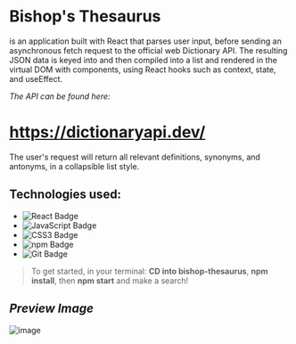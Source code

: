# Bishop's Thesaurus 
is an application built with React that parses user input, before sending an asynchronous fetch request to the official web Dictionary API. The resulting JSON data is keyed into and then compiled into a list and rendered in the virtual DOM with components, using React hooks such as context, state, and useEffect.

*The API can be found here:*
# https://dictionaryapi.dev/

The user's request will return all relevant definitions, synonyms, and antonyms, in a collapsible list style. 

## Technologies used:
* ![React Badge](https://img.shields.io/badge/React-61DAFB?logo=react&logoColor=000&style=flat)
* ![JavaScript Badge](https://img.shields.io/badge/JavaScript-F7DF1E?logo=javascript&logoColor=000&style=flat)
* ![CSS3 Badge](https://img.shields.io/badge/CSS3-1572B6?logo=css3&logoColor=fff&style=flat)
* ![npm Badge](https://img.shields.io/badge/npm-CB3837?logo=npm&logoColor=fff&style=flat)
* ![Git Badge](https://img.shields.io/badge/Git-F05032?logo=git&logoColor=fff&style=flat)

> To get started, in your terminal: **CD into bishop-thesaurus**, **npm install**, then **npm start** and make a search!

## _Preview Image_

![image](https://user-images.githubusercontent.com/95946808/202939661-35f3a1a9-7b55-4a9b-9a17-7330467e8054.png)
